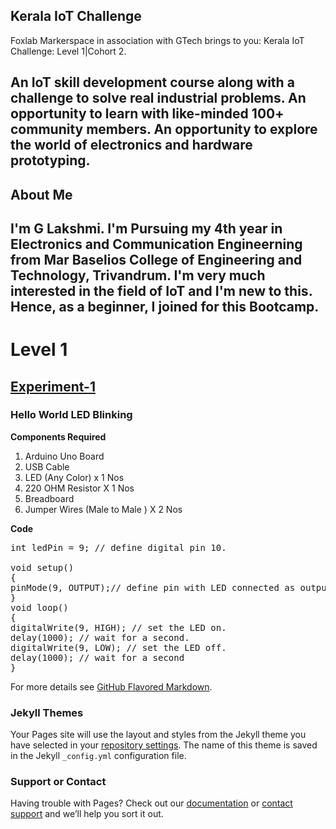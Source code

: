 ## Kerala IoT Challenge
Foxlab Markerspace in association with GTech brings to you: Kerala IoT Challenge: Level 1|Cohort 2. 

An IoT skill development course along with a challenge to solve real industrial problems. An opportunity to learn with like-minded 100+ community members.
An opportunity to explore the world of electronics and hardware prototyping.
------------------------------------------------------------------------------------------------------------------------------------------------------------------------
## About Me
I'm G Lakshmi. I'm Pursuing my 4th year in Electronics and Communication Engineerning from Mar Baselios College of  Engineering and Technology, Trivandrum. I'm very much interested in the field of IoT and I'm new to this. Hence, as a beginner, I joined for this Bootcamp.
------------------------------------------------------------------------------------------------------------------------------------------------------------------------

<h1> Level 1 </h1>
<h2><u> Experiment-1</u></h2>
 <h3>Hello World LED Blinking</h3>
 <b>Components Required</b>
 <ol>
  <li>Arduino Uno Board</li>
  <li>USB Cable</li>
  <li>LED (Any Color) x 1 Nos</li>
   <li>220 OHM Resistor X 1 Nos</li>
    <li>Breadboard</li>
    <li>Jumper Wires (Male to Male ) X 2 Nos </li>
</ol>
<div>
 <b>Code</b>
<p>
 <pre>
int ledPin = 9; // define digital pin 10.<br>
void setup()
{
pinMode(9, OUTPUT);// define pin with LED connected as output.
}
void loop()
{
digitalWrite(9, HIGH); // set the LED on.
delay(1000); // wait for a second.
digitalWrite(9, LOW); // set the LED off.
delay(1000); // wait for a second
}
</pre>
</p>

 
For more details see [GitHub Flavored Markdown](https://guides.github.com/features/mastering-markdown/).

### Jekyll Themes

Your Pages site will use the layout and styles from the Jekyll theme you have selected in your [repository settings](https://github.com/glakshmi99/Projects_IoT/settings/pages). The name of this theme is saved in the Jekyll `_config.yml` configuration file.

### Support or Contact

Having trouble with Pages? Check out our [documentation](https://docs.github.com/categories/github-pages-basics/) or [contact support](https://support.github.com/contact) and we’ll help you sort it out.
